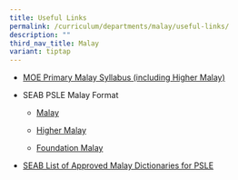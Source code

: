 ```yaml
---
title: Useful Links
permalink: /curriculum/departments/malay/useful-links/
description: ""
third_nav_title: Malay
variant: tiptap
---
```

<ul data-tight="true" class="tight">
<li>
<p><a href="https://www.moe.gov.sg/-/media/files/primary/malay-primary-2015.pdf?la=en&amp;hash=3D78EE4296AEA86D7B640415CFC0C36BCF2C391F" rel="noopener" target="_blank">MOE Primary Malay Syllabus (including Higher Malay)</a>
</p>
</li>
</ul>
<ul data-tight="true" class="tight">
<li>
<p>SEAB PSLE Malay Format</p>
<ul data-tight="true" class="tight">
<li>
<p><a href="https://www.seab.gov.sg/docs/default-source/national-examinations/syllabus/psle/2021_psle_subject_info/0006_y21_sy.pdf" rel="noopener" target="_blank">Malay</a>
</p>
</li>
<li>
<p><a href="https://www.seab.gov.sg/docs/default-source/national-examinations/syllabus/psle/2021_psle_subject_info/0016_y21_sy.pdf" rel="noopener" target="_blank">Higher Malay</a>
</p>
</li>
<li>
<p><a href="https://www.seab.gov.sg/docs/default-source/national-examinations/syllabus/psle/2021_psle_subject_info/0026_y21_sy.pdf" rel="noopener" target="_blank">Foundation Malay</a>
</p>
</li>
</ul>
</li>
</ul>
<ul data-tight="true" class="tight">
<li>
<p><a href="https://www.seab.gov.sg/docs/default-source/documents/list_of_dictionaries_for_examination.pdf" rel="noopener" target="_blank">SEAB List of Approved Malay Dictionaries for PSLE</a>
</p>
</li>
</ul>
<p></p>